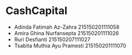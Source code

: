 # CashCapital
* Adinda Fatimah Az-Zahra 215150201111058
* Amira Ghina Nurfansepta 215150201111026
* Ruri Desfianti 215150207111027
* Tsabita Muthia Ayu Pramesti 215150201111070
